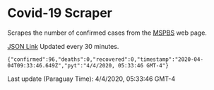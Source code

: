 # Covid-19 Scraper

Scrapes the number of confirmed cases from the [MSPBS](https://www.mspbs.gov.py/covid-19.php) web page.

[JSON Link](https://jmayalag.github.io/covid19-scrape/cases.json)
Updated every 30 minutes.
```
{"confirmed":96,"deaths":0,"recovered":0,"timestamp":"2020-04-04T09:33:46.649Z","pyt":"4/4/2020, 05:33:46 GMT-4"}
```
Last update (Paraguay Time): 4/4/2020, 05:33:46 GMT-4